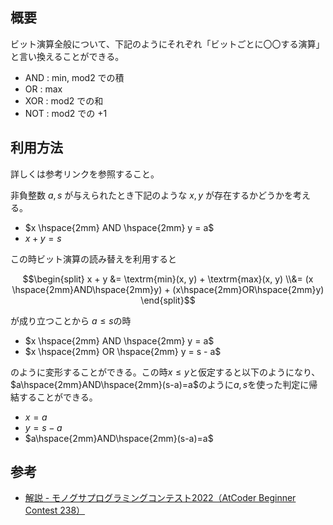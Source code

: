 ## 概要

ビット演算全般について、下記のようにそれぞれ「ビットごとに〇〇する演算」と言い換えることができる。

- AND : min, mod2 での積
- OR : max
- XOR : mod2 での和
- NOT : mod2 での +1

## 利用方法

詳しくは参考リンクを参照すること。

非負整数 $a, s$ が与えられたとき下記のような $x, y$ が存在するかどうかを考える。

- $x \hspace{2mm} AND \hspace{2mm} y = a$
- $x+y=s$

この時ビット演算の読み替えを利用すると

$$\begin{split}
x + y &= \textrm{min}(x, y) + \textrm{max}(x, y) \\&= (x \hspace{2mm}AND\hspace{2mm}y) + (x\hspace{2mm}OR\hspace{2mm}y)
\end{split}$$

が成り立つことから $a \leq s$の時

-  $x \hspace{2mm} AND \hspace{2mm} y = a$
-  $x \hspace{2mm} OR \hspace{2mm} y = s - a$

のように変形することができる。この時$x \leq y$と仮定すると以下のようになり、$a\hspace{2mm}AND\hspace{2mm}(s-a)=a$のように$a, s$を使った判定に帰結することができる。

- $x=a$
- $y=s-a$
- $a\hspace{2mm}AND\hspace{2mm}(s-a)=a$


## 参考

- [解説 - モノグサプログラミングコンテスト2022（AtCoder Beginner Contest 238）](https://atcoder.jp/contests/abc238/editorial/3512)
